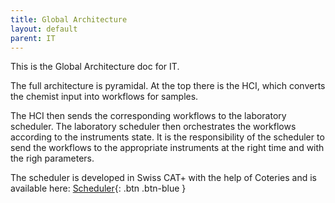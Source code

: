 ```yaml
---
title: Global Architecture
layout: default
parent: IT
---
```


This is the Global Architecture doc for IT.

The full architecture is pyramidal.
At the top there is the HCI, which converts the chemist input into workflows for samples.

The HCI then sends the corresponding workflows to the laboratory scheduler.
The laboratory scheduler then orchestrates the workflows according to the instruments state.
It is the responsibility of the scheduler to send the workflows to the appropriate instruments at the right time and with the righ parameters.

The scheduler is developed in Swiss CAT+ with the help of Coteries and is available here: [Scheduler](https://github.com/swisscatplus/scheduler){: .btn .btn-blue }